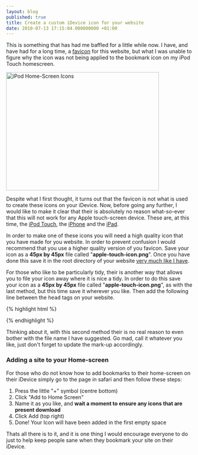 ```yaml
---
layout: blog
published: true
title: Create a custom iDevice icon for your website
date: 2010-07-13 17:15:04.000000000 +01:00
---
```

This is something that has had me baffled for a little while now.  I have, and have had for a long time, a [favicon](http://www.w3.org/2005/10/howto-favicon) for this website, but what I was unable to figure why the icon was not being applied to the bookmark icon on my iPod Touch homescreen.

<img class="size-large wp-image-98 " title="iPod Home-Screen Icons" src="http://danielgroves.net/wp-content/uploads/2010/07/photo-590x456.png" alt="iPod Home-Screen Icons" width="413" height="319" />

Despite what I first thought, it turns out that the favicon is not what is used to create these icons on your iDevice.  Now, before going any further, I would like to make it clear that their is absolutely no reason what-so-ever that this will not work for any Apple touch-screen device.  These are, at this time, the [iPod Touch](http://www.apple.com/ipodtouch/), the [iPhone](http://www.apple.com/iphone/) and the [iPad](http://apple.com/ipad).  

In order to make one of these icons you will need a high quality icon that you have made for you website. In order to prevent confusion I would recommend that you use a higher quality version of you favicon.  Save your icon as a <strong>45px by 45px</strong> file called "<strong>apple-touch-icon.png</strong>".  Once you have done this save it in the root directory of your website [very much like I have](http://daniel-groves.co.uk/apple-touch-icon.png).  

For those who like to be particularly tidy, their is another way that allows you to file your icon away where it is nice a tidy.  In order to do this save your icon as a <strong>45px by 45px</strong> file called "<strong>apple-touch-icon.png</strong>", as with the last method, but this time save it wherever you like.  Then add the following line between the <tt>head</tt> tags on your website.  

{% highlight html %}
<link rel="apple-touch-icon" href="/path/to/file/apple-touch-icon.png" />
{% endhighlight %}

Thinking about it, with this second method their is no real reason to even bother with the file name I have suggested.  Go mad, call it whatever you like, just don't forget to update the mark-up accordingly.

### Adding a site to your Home-screen

For those who do not know how to add bookmarks to their home-screen on their iDevice simply go to the page in safari and then follow these steps:

1) Press the little "+" symbol (centre bottom)
1) Click "Add to Home Screen"
1) Name it as you like, and <strong>wait a moment to ensure any icons that are present download</strong>
1) Click Add (top right)
1) Done! Your Icon will have been added in the first empty space

Thats all there is to it, and it is one thing I would encourage everyone to do just to help keep people sane when they bookmark your site on their iDevice.

